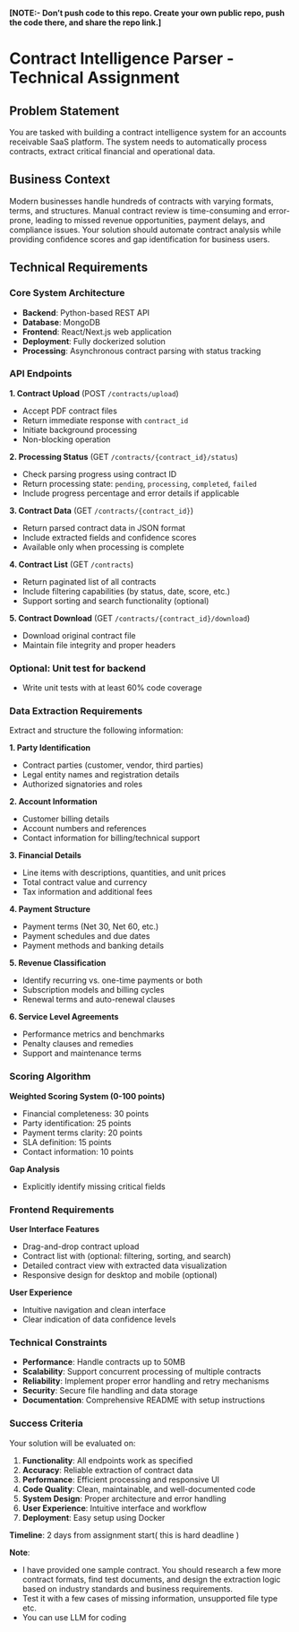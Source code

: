 **[NOTE:- Don’t push code to this repo. Create your own public repo, push the code there, and share the repo link.]**
# **Contract Intelligence Parser - Technical Assignment**

## **Problem Statement**

You are tasked with building a contract intelligence system for an accounts receivable SaaS platform. The system needs to automatically process contracts, extract critical financial and operational data.

## **Business Context**

Modern businesses handle hundreds of contracts with varying formats, terms, and structures. Manual contract review is time-consuming and error-prone, leading to missed revenue opportunities, payment delays, and compliance issues. Your solution should automate contract analysis while providing confidence scores and gap identification for business users.

## **Technical Requirements**

### **Core System Architecture**
- **Backend**: Python-based REST API
- **Database**: MongoDB
- **Frontend**: React/Next.js web application
- **Deployment**: Fully dockerized solution
- **Processing**: Asynchronous contract parsing with status tracking

### **API Endpoints**

**1. Contract Upload** (POST `/contracts/upload`)
- Accept PDF contract files
- Return immediate response with `contract_id`
- Initiate background processing
- Non-blocking operation

**2. Processing Status** (GET `/contracts/{contract_id}/status`)
- Check parsing progress using contract ID
- Return processing state: `pending`, `processing`, `completed`, `failed`
- Include progress percentage and error details if applicable

**3. Contract Data** (GET `/contracts/{contract_id}`)
- Return parsed contract data in JSON format
- Include extracted fields and confidence scores
- Available only when processing is complete

**4. Contract List** (GET `/contracts`)
- Return paginated list of all contracts
- Include filtering capabilities (by status, date, score, etc.)
- Support sorting and search functionality (optional)

**5. Contract Download** (GET `/contracts/{contract_id}/download`)
- Download original contract file
- Maintain file integrity and proper headers

### **Optional: Unit test for backend**

- Write unit tests with at least 60% code coverage

### **Data Extraction Requirements**

Extract and structure the following information:

**1. Party Identification**
- Contract parties (customer, vendor, third parties)
- Legal entity names and registration details
- Authorized signatories and roles

**2. Account Information**
- Customer billing details
- Account numbers and references
- Contact information for billing/technical support

**3. Financial Details**
- Line items with descriptions, quantities, and unit prices
- Total contract value and currency
- Tax information and additional fees

**4. Payment Structure**
- Payment terms (Net 30, Net 60, etc.)
- Payment schedules and due dates
- Payment methods and banking details

**5. Revenue Classification**
- Identify recurring vs. one-time payments or both
- Subscription models and billing cycles
- Renewal terms and auto-renewal clauses

**6. Service Level Agreements**
- Performance metrics and benchmarks
- Penalty clauses and remedies
- Support and maintenance terms

### **Scoring Algorithm**

**Weighted Scoring System (0-100 points)**
- Financial completeness: 30 points
- Party identification: 25 points
- Payment terms clarity: 20 points
- SLA definition: 15 points
- Contact information: 10 points

**Gap Analysis**
- Explicitly identify missing critical fields

### **Frontend Requirements**

**User Interface Features**
- Drag-and-drop contract upload
- Contract list with (optional: filtering, sorting, and search)
- Detailed contract view with extracted data visualization
- Responsive design for desktop and mobile (optional)

**User Experience**
- Intuitive navigation and clean interface
- Clear indication of data confidence levels

### **Technical Constraints**

- **Performance**: Handle contracts up to 50MB
- **Scalability**: Support concurrent processing of multiple contracts
- **Reliability**: Implement proper error handling and retry mechanisms
- **Security**: Secure file handling and data storage
- **Documentation**: Comprehensive README with setup instructions

### **Success Criteria**

Your solution will be evaluated on:

1. **Functionality**: All endpoints work as specified
2. **Accuracy**: Reliable extraction of contract data
3. **Performance**: Efficient processing and responsive UI
4. **Code Quality**: Clean, maintainable, and well-documented code
5. **System Design**: Proper architecture and error handling
6. **User Experience**: Intuitive interface and workflow
7. **Deployment**: Easy setup using Docker

**Timeline**: 2 days from assignment start( this is hard deadline )

**Note**: 
- I have provided one sample contract. You should research a few more contract formats, find test documents, and design the extraction logic based on industry standards and business requirements. 
- Test it with a few cases of missing information, unsupported file type etc.
- You can use LLM for coding
